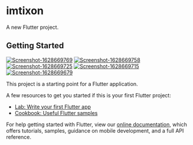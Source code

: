 # imtixon

A new Flutter project.

## Getting Started

<a href="https://ibb.co/Ny008s3"><img src="https://i.ibb.co/yQzzwXR/Screenshot-1628669769.png" alt="Screenshot-1628669769" border="0"></a>
<a href="https://ibb.co/ccc9WXd"><img src="https://i.ibb.co/xSSbn8Q/Screenshot-1628669758.png" alt="Screenshot-1628669758" border="0"></a>
<a href="https://ibb.co/JQ3K26z"><img src="https://i.ibb.co/hfYyHQK/Screenshot-1628669725.png" alt="Screenshot-1628669725" border="0"></a>
<a href="https://ibb.co/y8nL0zy"><img src="https://i.ibb.co/cNczJWF/Screenshot-1628669715.png" alt="Screenshot-1628669715" border="0"></a>
<a href="https://ibb.co/tYcqdhs"><img src="https://i.ibb.co/qm9NZns/Screenshot-1628669679.png" alt="Screenshot-1628669679" border="0"></a>

This project is a starting point for a Flutter application.

A few resources to get you started if this is your first Flutter project:

- [Lab: Write your first Flutter app](https://flutter.dev/docs/get-started/codelab)
- [Cookbook: Useful Flutter samples](https://flutter.dev/docs/cookbook)

For help getting started with Flutter, view our
[online documentation](https://flutter.dev/docs), which offers tutorials,
samples, guidance on mobile development, and a full API reference.
